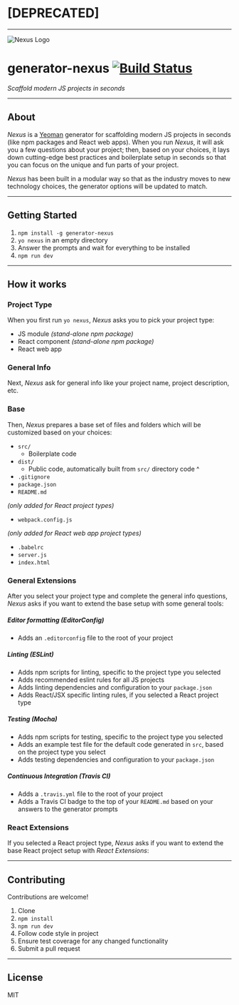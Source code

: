 # [DEPRECATED]

---

![Nexus Logo](logo.png)

# generator-nexus [![Build Status](https://travis-ci.org/trevordmiller/generator-nexus.svg?branch=master)](https://travis-ci.org/trevordmiller/generator-nexus)

_Scaffold modern JS projects in seconds_

---

## About

_Nexus_ is a [Yeoman](http://yeoman.io) generator for scaffolding modern JS projects in seconds (like npm packages and React web apps). When you run _Nexus_, it will ask you a few questions about your project; then, based on your choices, it lays down cutting-edge best practices and boilerplate setup in seconds so that you can focus on the unique and fun parts of your project.

_Nexus_ has been built in a modular way so that as the industry moves to new technology choices, the generator options will be updated to match.

---

## Getting Started

1. `npm install -g generator-nexus`
1. `yo nexus` in an empty directory
1. Answer the prompts and wait for everything to be installed
1. `npm run dev`

---

## How it works

### Project Type

When you first run `yo nexus`, _Nexus_ asks you to pick your project type:

- JS module _(stand-alone npm package)_
- React component _(stand-alone npm package)_
- React web app

### General Info

Next, _Nexus_ ask for general info like your project name, project description, etc.

### Base

Then, _Nexus_ prepares a base set of files and folders which will be customized based on your choices:

- `src/`
  - Boilerplate code
- `dist/`
  - Public code, automatically built from `src/` directory code ^
- `.gitignore`
- `package.json`
- `README.md`

_(only added for React project types)_

- `webpack.config.js`

_(only added for React web app project types)_

- `.babelrc`
- `server.js`
- `index.html`

### General Extensions

After you select your project type and complete the general info questions, _Nexus_ asks if you want to extend the base setup with some general tools:

##### Editor formatting (EditorConfig)

- Adds an `.editorconfig` file to the root of your project

##### Linting (ESLint)

- Adds npm scripts for linting, specific to the project type you selected
- Adds recommended eslint rules for all JS projects
- Adds linting dependencies and configuration to your `package.json`
- Adds React/JSX specific linting rules, if you selected a React project type

##### Testing (Mocha)

- Adds npm scripts for testing, specific to the project type you selected
- Adds an example test file for the default code generated in `src`, based on the project type you select
- Adds testing dependencies and configuration to your `package.json`

##### Continuous Integration (Travis CI)

- Adds a `.travis.yml` file to the root of your project
- Adds a Travis CI badge to the top of your `README.md` based on your answers to the generator prompts

### React Extensions

If you selected a React project type, _Nexus_ asks if you want to extend the base React project setup with _React Extensions_:

---

## Contributing

Contributions are welcome!

1. Clone
1. `npm install`
1. `npm run dev`
1. Follow code style in project
1. Ensure test coverage for any changed functionality
1. Submit a pull request

---

## License

MIT
